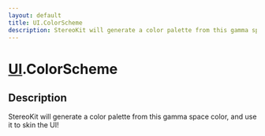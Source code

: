 ```yaml
---
layout: default
title: UI.ColorScheme
description: StereoKit will generate a color palette from this gamma space color, and use it to skin the UI!
---
```

# [UI]({{site.url}}/Pages/Reference/UI.html).ColorScheme

## Description
StereoKit will generate a color palette from this gamma
space color, and use it to skin the UI!

